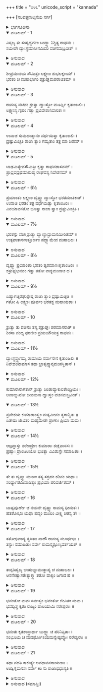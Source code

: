 +++
title = "೦೪೩"
unicode_script = "kannada"

+++
[ನಲವತ್ತನಾಲ್ಕನೆಯ ಸರ್ಗ]



<details><summary>ಭಾಗಸೂಚನಾ</summary>

ಸೋದರರೊಡನೆ ಶ್ರೀರಾಮನ ಸಂಭಾಷಣೆ
</details>

<details open><summary>ಮೂಲಮ್ - 1</summary>

ವಿಸೃಜ್ಯ ತು ಸುಹೃದ್ವರ್ಗಂ ಬುದ್ಧ್ಯಾ ನಿಶ್ಚಿತ್ಯ ರಾಘವಃ ।  
ಸಮೀಪೇ ದ್ವಾಃಸ್ಥಮಾಸೀನಮಿದಂ ವಚನಮಬ್ರವೀತ್ ॥
</details>

<details><summary>ಅನುವಾದ</summary>

ಸುಹೃದರನ್ನು ಕಳುಹಿಸಿಕೊಟ್ಟನಂತರ ಶ್ರೀರಾಮನು ಮುಂದೆ ತಾನು ಮಾಡುವ ಕಾರ್ಯವನ್ನು ಬುದ್ಧಿಯಿಂದ ನಿಶ್ಚಯಿಸಿ ಬಳಿಯಲ್ಲೇ ಇದ್ದ ದ್ವಾರಪಾಲಕನಲ್ಲಿ ಹೇಳಿದನು.॥1॥
</details>

<details open><summary>ಮೂಲಮ್ - 2</summary>

ಶೀಘ್ರಮಾನಯ ಸೌಮಿತ್ರಂ ಲಕ್ಷ್ಮಣಂ ಶುಭಲಕ್ಷಣಮ್ ।  
ಭರತಂ ಚ ಮಹಾಭಾಗಂ ಶತ್ರುಘ್ನಮಪರಾಜಿತಮ್ ॥
</details>

<details><summary>ಅನುವಾದ</summary>

ನೀನು ಬೇಗನೇ ಹೋಗಿ ಮಹಾಭಾಗ ಭರತ, ಸುಮಿತ್ರಾ ಕುಮಾರ ಶುಭಲಕ್ಷಣ ಲಕ್ಷ್ಮಣ ಮತ್ತು ಅಪರಾಜಿತ ವೀರ ಶತ್ರುಘ್ನನನ್ನು ಇಲ್ಲಿಗೆ ಕರೆದುಕೊಂಡು ಬಾ.॥2॥
</details>

<details open><summary>ಮೂಲಮ್ - 3</summary>

ರಾಮಸ್ಯ ವಚನಂ ಶ್ರುತ್ವಾ ದ್ವಾಃಸ್ಥೋ ಮೂರ್ಧ್ನಿ ಕೃತಾಂಜಲಿಃ ।  
ಲಕ್ಷ್ಮಣಸ್ಯ ಗೃಹಂ ಗತ್ವಾ ಪ್ರವಿವೇಶಾನಿವಾರಿತಃ ॥
</details>

<details><summary>ಅನುವಾದ</summary>

ಶ್ರೀರಾಮ ಚಂದ್ರನ ಆದೇಶ ಪಡೆದ ದ್ವಾರಪಾಲಕನು ತಲೆಯ ಮೇಲೆ ಅಂಜಲಿಬದ್ಧನಾಗಿ ಶ್ರೀರಾಮನಿಗೆ ನಮಸ್ಕರಿಸಿ, ಲಕ್ಷ್ಮಣನ ಮನೆಗೆ ಹೋಗಿ ಯಾವುದೇ ತಡೆಯಿಲ್ಲದೆ ಒಳಗೆ ಪ್ರವೇಶಿಸಿದನು.॥3॥
</details>

<details open><summary>ಮೂಲಮ್ - 4</summary>

ಉವಾಚ ಸುಮಹಾತ್ಮಾನಂ ವರ್ಧಯಿತ್ವಾ ಕೃತಾಂಜಲಿಃ ।  
ದ್ರಷ್ಟುಮಿಚ್ಛತಿ ರಾಜಾ ತ್ವಾಂ ಗಮ್ಯತಾಂ ತತ್ರ ಮಾ ಚಿರಮ್ ॥
</details>

<details><summary>ಅನುವಾದ</summary>

ಅಲ್ಲಿ ಕೈಮುಗಿದು ಲಕ್ಷ್ಮಣನ ಜಯ-ಜಯಕಾರ ಮಾಡುತ್ತಾ ಮಹಾತ್ಮಾ ಅವನಲ್ಲಿ ಹೇಳಿದನು - ರಾಜ ಕುಮಾರನೇ! ಮಹಾರಾಜರು ನಿಮ್ಮನ್ನು ನೋಡಲು ಬಯಸುತ್ತಿದ್ದಾರೆ, ವಿಳಂಬವಿಲ್ಲದೆ ಬೇಗನೇ ನಡೆಯಿರಿ.॥4॥
</details>

<details open><summary>ಮೂಲಮ್ - 5</summary>

ಬಾಢಮಿತ್ಯೇವಸೌಮಿತ್ರಿಃ ಕೃತ್ವಾ ರಾಘವಶಾಸನಮ್ ।  
ಪ್ರಾದ್ರವದ್ರಥಮಾರುಹ್ಯ ರಾಘವಸ್ಯ ನಿವೇಶನಮ್ ॥
</details>

<details><summary>ಅನುವಾದ</summary>

ಆಗ ಸುಮಿತ್ರಾ ಕುಮಾರ ಲಕ್ಷ್ಮಣನು ಹಾಗೆಯೇ ಆಗಲಿ ಎಂದು ಹೇಳಿ ಶ್ರೀರಾಮನ ಆದೇಶವನ್ನು ಶಿರಸಾವಹಿಸಿ ಕೂಡಲೇ ರಥದಲ್ಲಿ ಕುಳಿತು ಶ್ರೀರಘುನಾಥನ ಅರಮನೆಗೆ ಧಾವಿಸಿದನು.॥5॥
</details>

<details open><summary>ಮೂಲಮ್ - 6½</summary>

ಪ್ರಯಾಂತಂ ಲಕ್ಷ್ಮಣಂ ದೃಷ್ಟ್ವಾ ದ್ವಾಃಸ್ಥೋ ಭರತಮಂತಿಕಾತ್ ।  
ಉವಾಚ ಭರತಂ ತತ್ರ ವರ್ಧಯಿತ್ವಾ ಕೃತಾಂಜಲಿಃ ॥  
ವಿನಯಾವನತೋ ಭೂತ್ವಾ ರಾಜಾ ತ್ವಾಂ ದ್ರಷ್ಟುಮಿಚ್ಛತಿ ।
</details>

<details><summary>ಅನುವಾದ</summary>

ಲಕ್ಷ್ಮಣನು ಹೋಗುವುದನ್ನು ನೋಡಿ ದ್ವಾರಪಾಲಕನು ಭರತನ ಬಳಿಗೆ ಹೋಗಿ, ಕೈಮುಗಿದುಕೊಂಡು ಅವನ ಜಯ-ಜಯಕಾರ ಮಾಡುತ್ತಾ ವಿನೀತನಾಗಿ ಪ್ರಭೋ! ಮಹಾರಾಜರು ನಿಮ್ಮನ್ನು ನೋಡಲು ಬಯಸುತ್ತಾರೆ ಎಂದು ಹೇಳಿದನು.॥6½॥
</details>

<details open><summary>ಮೂಲಮ್ - 7½</summary>

ಭರತಸ್ತು ವಚಃ ಶ್ರುತ್ವಾ ದ್ವಾಃಸ್ಥಾದ್ರಾಮಸಮೀರಿತಮ್ ॥  
ಉತ್ಪಪಾತಾಸನಾತ್ತೂರ್ಣಂ ಪದ್ಭ್ಯಾಮೇವ ಮಹಾಬಲಃ ।
</details>

<details><summary>ಅನುವಾದ</summary>

ಶ್ರೀರಾಮನು ಕಳಿಸಿದ ದ್ವಾರಪಾಲಕ ನಿಂದ ಇದನ್ನು ಕೇಳಿ ಮಹಾಬಲಿ ಭರತನು ತತ್ಕ್ಷಣ ತನ್ನ ಆಸನದಿಂದ ಎದ್ದು ಕಾಲ್ನಡಿಗೆಯಿಂದಲೇ ಹೊರಟನು.॥7½॥
</details>

<details open><summary>ಮೂಲಮ್ - 8½</summary>

ದೃಷ್ಟ್ವಾ ಪ್ರಯಾಂತಂ ಭರತಂ ತ್ವರಮಾಣಃಕೃತಾಂಜಲಿಃ ॥  
ಶತ್ರುಘ್ನಭವನಂ ಗತ್ವಾ ತತೋ ವಾಕ್ಯಮುವಾಚ ಹ ।
</details>

<details><summary>ಅನುವಾದ</summary>

ಭರತನು ಹೊರಟಿರುವುದನ್ನು ನೋಡಿ ದ್ವಾರಪಾಲಕನು ಅವಸರದಿಂದ ಶತ್ರುಘ್ನನ ಭವನಕ್ಕೆ ಹೋಗಿ ಕೈಮುಗಿದುಕೊಂಡು ಹೇಳಿದನು.॥8½॥
</details>

<details open><summary>ಮೂಲಮ್ - 9½</summary>

ಏಹ್ಯಾಗಚ್ಛರಘುಶ್ರೇಷ್ಠ ರಾಜಾ ತ್ವಾಂ ದ್ರಷ್ಟುಮಿಚ್ಛತಿ ॥  
ಗತೋ ಹಿ ಲಕ್ಷ್ಮಣಃ ಪೂರ್ವಂ ಭರತಶ್ಚ ಮಹಾಯಶಾಃ ।
</details>

<details><summary>ಅನುವಾದ</summary>

ರಘುಶ್ರೇಷ್ಠನೇ! ಬನ್ನಿ, ನಡೆಯಿರಿ, ಶ್ರೀರಾಮ ಮಹಾರಾಜರು ನಿಮ್ಮನ್ನು ನೋಡಲು ಬಯಸುತ್ತಿರುವರು. ಶ್ರೀಲಕ್ಷ್ಮಣ ಮತ್ತು ಮಹಾಯಶಸ್ವೀ ಭರತನೂ ಮೊದಲೇ ಹೋಗಿರುವರು.॥9½॥
</details>

<details open><summary>ಮೂಲಮ್ - 10</summary>

ಶ್ರುತ್ವಾ ತು ವಚನಂ ತಸ್ಯ ಶತ್ರುಘ್ನಃ ಪರಮಾಸನಾತ್ ॥  
ಶಿರಸಾ ವಂದ್ಯ ಧರಣೀಂ ಪ್ರಯಯೌಯತ್ರ ರಾಘವಃ ।
</details>

<details><summary>ಅನುವಾದ</summary>

ದ್ವಾರಪಾಲಕನ ಮಾತನ್ನು ಕೇಳಿ ಶತ್ರುಘ್ನನು ತನ್ನ ಉತ್ತಮಾಸನದಿಂದ ಎದ್ದು, ಮನಸ್ಸಿನಲ್ಲೇ ಶ್ರೀರಾಮನಿಗೆ ದಂಡವತ್ ನಮಸ್ಕರಿಸಿ ಕೂಡಲೇ ಅವನ ನಿವಾಸದ ಕಡೆಗೆ ಹೊರಟನು.॥10॥
</details>

<details open><summary>ಮೂಲಮ್ - 11½</summary>

ದ್ವಾಃಸ್ಥಸ್ತ್ವಾಗಮ್ಯ ರಾಮಾಯ ಸರ್ವಾನೇನ ಕೃತಾಂಜಲಿಃ ॥  
ನಿವೇದಯಾಮಾಸ ತಥಾ ಭ್ರಾತೃನ್ಸ್ವಾನ್ಸಮುಪಸ್ಥಿತಾನ್ ।
</details>

<details><summary>ಅನುವಾದ</summary>

ದ್ವಾರಪಾಲಕನು ಬಂದು ಶ್ರೀರಾಮನಿಗೆ ಕೈಮುಗಿದುಕೊಂಡು, ಪ್ರಭೋ! ತಮ್ಮ ಎಲ್ಲ ಸಹೋದರರು ಬಾಗಿಲಿಗೆ ಬಂದಿರುವರು ಎಂದು ನಿವೇದಿಸಿಕೊಂಡನು.॥11½॥
</details>

<details open><summary>ಮೂಲಮ್ - 12½</summary>

ಕುಮಾರಾನಾಗತಾನ್ ಶ್ರುತ್ವಾ ಚಿಂತಾವ್ಯಾಕುಲಿತೇಂದ್ರಿಯಃ ॥  
ಅವಾಙ್ಮುಖೋ ದೀನಮನಾ ದ್ವಾಃಸ್ಥಂ ವಚನಮಬ್ರವೀತ್ ।
</details>

<details open><summary>ಮೂಲಮ್ - 13½</summary>

ಪ್ರವೇಶಯ ಕುಮಾರಾಂಸ್ತ್ವಂ ಮತ್ಸಮೀಪಂ ತ್ವರಾನ್ವಿತಃ ॥  
ಏತೇಷು ಜೀವಿತಂ ಮಹ್ಯಮೇತೇ ಪ್ರಾಣಾಃ ಪ್ರಿಯಾ ಮಮ ।
</details>

<details><summary>ಅನುವಾದ</summary>

ಕುಮಾರರ ಆಗಮನವನ್ನು ಕೇಳಿ ಚಿಂತೆಯಿಂದ ವ್ಯಾಕುಲವಾದ ಇಂದ್ರಿಯಗಳುಳ್ಳ ಶ್ರೀರಾಮನು ತಲೆತಗ್ಗಿಸಿಕೊಂಡೇ ದುಃಖಿತನಾಗಿ - ನೀನು ಮೂವರೂ ರಾಜಕುಮಾರರನ್ನು ಬೇಗನೇ ನನ್ನ ಬಳಿಗೆ ಕರೆದುಕೊಂಡು ಬಾ. ನನ್ನ ಜೀವನ ಇವರ ಮೇಲೆಯೇ ಅವಲಂಬಿಸಿದೆ. ಇವರು ನನ್ನ ಪ್ರಿಯ ಪ್ರಾಣಸ್ವರೂಪರಾಗಿದ್ದಾರೆ, ಎಂದು ದ್ವಾರಪಾಲಕನಿಗೆ ಆದೇಶಿಸಿದನು.॥12½-13½॥
</details>

<details open><summary>ಮೂಲಮ್ - 14½</summary>

ಆಜ್ಞಪ್ತಾಸ್ತು ನರೇಂದ್ರೇಣ ಕುಮಾರಾಃ ಶುಕ್ಲವಾಸಸಃ ॥  
ಪ್ರಹ್ವಾಃ ಪ್ರಾಂಜಲಯೋ ಭೂತ್ವಾ ವಿವಿಶುಸ್ತೇ ಸಮಾಹಿತಾಃ ।
</details>

<details><summary>ಅನುವಾದ</summary>

ಮಹಾರಾಜರ ಆಜ್ಞೆ ಪಡೆದು ಆ ಶ್ವೇತವಸ್ತ್ರಧಾರಿ ಕುಮಾರರು ತಲೆತಗ್ಗಿಸಿಕೊಂಡು, ಕೈಮುಗಿದುಕೊಂಡು ಏಕಾಗ್ರಚಿತ್ತರಾಗಿ ಭವನವನ್ನು ಪ್ರವೇಶಿಸಿದರು.॥14½॥
</details>

<details open><summary>ಮೂಲಮ್ - 15½</summary>

ತೇ ತು ದೃಷ್ಟ್ವಾ ಮುಖಂ ತಸ್ಯ ಸಗ್ರಹಂ ಶಶಿನಂ ಯಥಾ ॥  
ಸಂಧ್ಯಾಗತಮಿವಾದಿತ್ಯಂ ಪ್ರಭಯಾ ಪರಿವರ್ಜಿತಮ್ ।
</details>

<details><summary>ಅನುವಾದ</summary>

ಚಂದ್ರನಿಗೆ ಗ್ರಹಣ ಹಿಡಿದಂತೆ ಶ್ರೀರಾಮನ ಉದಾಸ ಮುಖವನ್ನು ಅವರು ನೋಡಿದರು. ಅದು ಸಂಧ್ಯಾಕಾಲದ ಸೂರ್ಯನಂತೆ ಪ್ರಭಾಶೂನ್ಯವಾಗಿತ್ತು.॥15½॥
</details>

<details open><summary>ಮೂಲಮ್ - 16</summary>

ಬಾಷ್ಪಪೂರ್ಣೇ ಚ ನಯನೇ ದೃಷ್ಟ್ವಾ ರಾಮಸ್ಯ ಧೀಮತಃ ।  
ಹತಶೋಭಂ ಯಥಾ ಪದ್ಮಂ ಮುಖಂ ವೀಕ್ಷ್ಯ ಚತಸ್ಯ ತೇ ॥
</details>

<details><summary>ಅನುವಾದ</summary>

ಬುದ್ಧಿವಂತ ಶ್ರೀರಾಮನು ಎರಡೂ ಕಣ್ಣುಗಳಲ್ಲಿ ಕಂಬನಿ ತುಂಬಿತ್ತು, ಅವರ ಮುಖಾರವಿಂದದ ಶೋಭೆ ಕಳೆದುಹೋದುದನ್ನು ಅವರು ಪದೇ-ಪದೇ ನೋಡಿದರು.॥16॥
</details>

<details open><summary>ಮೂಲಮ್ - 17</summary>

ತತೋಭಿವಾದ್ಯ ತ್ವರಿತಾಃ ಪಾದೌ ರಾಮಸ್ಯ ಮೂರ್ಧಭಿಃ ।  
ತಸ್ಥುಃ ಸಮಾಹಿತಾಃ ಸರ್ವೇ ರಾಮಸ್ತ್ವಶ್ರೂಣ್ಯವರ್ತಯತ್ ॥
</details>

<details><summary>ಅನುವಾದ</summary>

ಬಳಿಕ ಮೂವರೂ ಸಹೋದರರು ಕೂಡಲೇ ಶ್ರೀರಾಮನಚರಣಗಳಲ್ಲಿ ಮಸ್ತಕವನ್ನಿಟ್ಟು ವಂದಿಸಿದರು. ಮತ್ತೆ ಅವರೆಲ್ಲರೂ ಪ್ರೇಮಸಮಾಧಿಸ್ಥರಾಗಿ ಬಿದ್ದುಬಿಟ್ಟರು. ಆಗ ಶ್ರೀರಾಮನು ಕಣ್ಣೀರು ಹರಿಸುತ್ತಿದ್ದನು.॥17॥
</details>

<details open><summary>ಮೂಲಮ್ - 18</summary>

ತಾನ್ಪರಿಷ್ವಜ್ಯ ಬಾಹುಭ್ಯಾಮುತ್ಥಾಪ್ಯ ಚ ಮಹಾಬಲಃ ।  
ಆಸನೇಷ್ವಾಸತೇತ್ಯುಕ್ತ್ವಾ ತತೋ ವಾಕ್ಯಂ ಜಗಾದ ಹ ॥
</details>

<details><summary>ಅನುವಾದ</summary>

ಮಹಾಬಲಿ ರಘುನಾಥನು ಎರಡೂ ಭುಜಗಳಿಂದ ಎಬ್ಬಿಸಿ ಅವರೆಲ್ಲರನ್ನು ಆಲಿಂಗಿಸಿಕೊಂಡನು. ಈ ಆಸನದಲ್ಲಿ ಕುಳಿತುಕೊಳ್ಳಿ ಎಂದು ಹೇಳಿದಾಗ ಅವರು ಕುಳಿತುಕೊಂಡಾಗ ಮತ್ತೆ ನುಡಿದನು.॥18॥
</details>

<details open><summary>ಮೂಲಮ್ - 19</summary>

ಭವಂತೋ ಮಮ ಸರ್ವಸ್ವಂ ಭವಂತೋ ಜೀವಿತಂ ಮಮ ।  
ಭವದ್ಭಿಶ್ಚ ಕೃತಂ ರಾಜ್ಯಂ ಪಾಲಯಾಮಿ ನರೇಶ್ವರಾಃ ॥
</details>

<details><summary>ಅನುವಾದ</summary>

ರಾಜಕುಮಾರರೇ! ನೀವು ನನ್ನ ಸರ್ವಸ್ವರಾಗಿದ್ದೀರಿ. ನೀವೇ ನನ್ನ ಜೀವನರಾಗಿದ್ದೀರಿ ಹಾಗೂ ನಿಮ್ಮಿಂದಲೇ ಸಂಪಾದಿತ ಈ ರಾಜ್ಯವನ್ನು ನಾನು ಪಾಲಿಸುತ್ತಿದ್ದೇನೆ.॥19॥
</details>

<details open><summary>ಮೂಲಮ್ - 20</summary>

ಭವಂತಃ ಕೃತಶಾಸ್ತ್ರಾರ್ಥಾ ಬುದ್ಧ್ಯಾ ಚ ಪರಿನಿಷ್ಠಿತಾಃ ।  
ಸಂಭೂಯ ಚ ಮದರ್ಥೋಽಯಮನ್ವೇಷ್ಟವ್ಯೋ ನರೇಶ್ವರಾಃ ॥
</details>

<details><summary>ಅನುವಾದ</summary>

ನರೇಶ್ವರರೇ ! ನೀವು ಎಲ್ಲ ಶಾಸ್ತ್ರಗಳ ಜ್ಞಾನಿಗಳಾಗಿದ್ದು, ಅವುಗಳಲ್ಲಿ ಹೇಳಿದ ಕರ್ತವ್ಯಗಳನ್ನು ಪಾಲಿಸುವವರಾಗಿದ್ದೀರಿ. ನಿಮ್ಮ ಬುದ್ಧಿ ಪರಿಪಕ್ವವಾಗಿದೆ. ಈಗ ನಾನು ನಿಮ್ಮ ಮುಂದೆ ಇಡುವ ಕಾರ್ಯವನ್ನು ನೀವೆಲ್ಲರೂ ಸೇರಿ ನನ್ನ ಸಮಸ್ಯೆಗೆ ಮಾರ್ಗ ಹುಡುಕಬೇಕಾಗಿದೆ.॥20॥
</details>

<details open><summary>ಮೂಲಮ್ - 21</summary>

ತಥಾ ವದತಿ ಕಾಕುತ್ಸ್ಥೇ ಅವಧಾನಪರಾಯಣಾಃ ।  
ಉದ್ವಿಗ್ನಮನಸಃ ಸರ್ವೇ ಕಿಂ ನು ರಾಜಾಭಿಧಾಸ್ಯತಿ ॥
</details>

<details><summary>ಅನುವಾದ</summary>

ಶ್ರೀರಾಮಚಂದ್ರನು ಹೀಗೆ ಹೇಳಿದಾಗ ಎಲ್ಲ ಸಹೋದರರು ಆಶ್ಚರ್ಯಪಟ್ಟರು. ಎಲ್ಲರ ಚಿತ್ತ ಉದ್ವಿಗ್ನವಾಯಿತು ಮತ್ತು ಮಹಾರಾಜರು ನಮ್ಮಲ್ಲಿ ಏನು ಹೇಳುವರೋ ತಿಳಿಯದು ಎಂದು ಯೋಚಿಸತೊಡಗಿದರು.॥21॥
</details>

<details><summary>ಅನುವಾದ (ಸಮಾಪ್ತಿಃ)</summary>

ಶ್ರೀವಾಲ್ಮೀಕಿ ವಿರಚಿತ ಆರ್ಷರಾಮಾಯಣ ಆದಿಕಾವ್ಯದ ಉತ್ತರ ಕಾಂಡದಲ್ಲಿ ನಲವತ್ತನಾಲ್ಕನೆಯ ಸರ್ಗ ಪೂರ್ಣವಾಯಿತು.॥44॥
</details>
